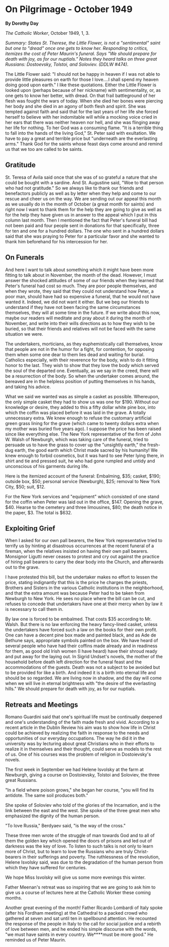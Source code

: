 On Pilgrimage - October 1949
============================

**By Dorothy Day**

*The Catholic Worker*, October 1949, 1, 3.

*Summary: States St. Therese, the Little Flower, is not a "sentimental"
saint but one to "dread" once one gets to know her. Responding to
critics, itemizes the cost of Peter Maurin's funeral. Says "We should
prepare for death with joy, as for our nuptials." Notes they heard talks
on three great Russians: Dostoevsky, Tolstoi, and Soloviev. (DDLW
\#474).*

The Little Flower said: "I should not be happy in heaven if I was not
able to provide little pleasures on earth for those I love….I shall
spend my heaven doing good upon earth." I like these quotations. Either
the Little Flower is looked upon (perhaps because of her nickname) with
sentimentality, or, as one gets to know her better, with dread. On that
frail battleground of her flesh was fought the wars of today. When she
died her bones were piercing her body and she died in an agony of both
flesh and spirit. She was tempted against faith and said that for the
last years of her life she forced herself to believe with her
indomitable will while a mocking voice cried in her ears that there was
neither heaven nor hell, and she was flinging away her life for nothing.
To her God was a consuming flame. "It is a terrible thing to fall into
the hands of the living God," St. Peter said with exultation. We have to
pay a great and terrible price but "underneath are the everlasting
arms." Thank God for the saints whose feast days come around and remind
us that we too are called to be saints.

Gratitude
---------

St. Teresa of Avila said once that she was of so grateful a nature that
she could be bought with a sardine. And St. Augustine said, "Woe to that
person who had not gratitude." So we always like to thank our friends
and benefactors publicly as well as by letter when they help and come to
our rescue and cheer us on the way. We are sending out our appeal this
month as we usually do in the month of October (a great month for
saints) and right now I want to thank them for the help they are going
to give as well as for the help they have given us in answer to the
appeal which I put in this column last month. Then I mentioned the fact
that Peter's funeral bill had not been paid and four people sent in
donations for that specifically, three for ten and one for a hundred
dollars. The one who sent in a hundred dollars said that she was praying
to Peter for a particular favor and she wanted to thank him beforehand
for his intercession for her.

On Funerals
-----------

And here I want to talk about something which it might have been more
fitting to talk about in November, the month of the dead. However, I
must answer the shocked attitudes of some of our friends when they
learned that Peter's funeral had cost so much. They are poor people
themselves, and when they wrote, they said that they could not
understand how Peter, a poor man, should have had so expensive a
funeral, that he would not have wanted it. Indeed, we did not want it
either. But we beg our friends to understand if they have not been
facing the same circumstances themselves, they will at some time in the
future. If we write about this now, maybe our readers will meditate and
pray about it during the month of November, and write into their wills
directions as to how they wish to be buried, so that their friends and
relatives will not be faced with the same situation we were.

The undertakers, morticians, as they euphemistically call themselves,
know that people are not in the humor for a fight, for contention, for
opposing them when some one dear to them lies dead and waiting for
burial. Catholics especially, with their reverence for the body, wish to
do it fitting honor to the last. They wish to show that they love the
body which served the soul of the departed one. Eventually, as we say in
the creed, there will be a resurrection of the body. So when the
undertaker comes around, the bereaved are in the helpless position of
putting themselves in his hands, and taking his advice.

What we said we wanted was as simple a casket as possible. Whereupon,
the only simple casket they had to show us was one for \$190. Without
our knowledge or desire, they added to this a fifty dollar white pine
box, into which the coffin was placed before it was laid in the grave. A
totally unnecessary extra. We knew enough to refuse the customary
artificial green grass lining for the grave (which came to twenty
dollars extra when my mother was buried five years ago). I suppose the
price has been raised since like everything else. The New York
representative of the firm of John W. Walsh of Newburgh, which was
taking care of the funeral, tried to persuade us to have the grass to
cover up the "unsightly earth," the fresh-dug earth, the good earth
which Christ made sacred by his humanity! We knew enough to forbid
cosmetics, but it was hard to see Peter lying there, in shirt and tie
and pressed suit, he who had gone rumpled and untidy and unconscious of
his garments during life.

Here is the itemized account of the funeral: Embalming, \$35; casket,
\$190; outside box, \$50; personal service (Newburgh), \$25; removal to
New York City, \$50; suit, \$12.

For the New York services and "equipment" which consisted of one stand
for the coffin when Peter was laid out in the office, \$147. Opening the
grave, \$40. Hearse to the cemetery and three limousines, \$80; the
death notice in the paper, \$3. The total is \$632.

Exploiting Grief
----------------

When I asked for our own pall bearers, the New York representative tried
to terrify us by hinting at disastrous occurrences at the recent funeral
of a fireman, when the relatives insisted on having their own pall
bearers. Monsignor Ligutti never ceases to protest and cry out against
the practice of hiring pall bearers to carry the dear body into the
Church, and afterwards out to the grave.

I have protested this bill, but the undertaker makes no effort to lessen
the price, stating indignantly that this is the price he charges the
priests, Brothers and Sisters in the various Catholic institutions in
the neighborhood, and that the extra amount was because Peter had to be
taken from Newburgh to New York. He sees no place where the bill can be
cut, and refuses to concede that undertakers have one at their mercy
when by law it is necessary to call them in.

By law one is forced to be embalmed. That costs \$35 according to Mr.
Walsh. But there is no law enforcing the heavy fancy-lined casket,
unless the undertakers have forced such a law on the books for their own
profit. One can have a decent pine box made and painted black, and as
Ade de Bethune says, appropriate symbols painted on the box. We have
heard of several people who have had their coffins made already and in
readiness for them, as good old Irish women (I have heard) have their
shroud ready and put away for the laying out. In Sigrid Undset's novels,
the mother of the household before death left direction for the funeral
feast and the accommodations of the guests. Death was not a subject to
be avoided but to be provided for like a birth. And indeed it is a birth
into eternal life and should be so regarded. We are living now in
shadow, and the day will come when we will live in eternal brightness
with "the desire of the everlasting hills." We should prepare for death
with joy, as for our nuptials.

Retreats and Meetings
---------------------

Romano Guardini said that one's spiritual life must be continually
deepened and one's understanding of the faith made fresh and vivid.
According to a recent article in the Dublin Review his aim was to show
how life in Christ could be achieved by realizing the faith in response
to the needs and opportunities of our everyday occupations. The way he
did it in the university was by lecturing about great Christians who in
their efforts to realize it in themselves and their thought, could serve
as models to the rest of us. One of his courses was the problem of
religion in Dostoievsky's novels.

The first week in September we had Helene Isvolsky at the farm at
Newburgh, giving a course on Dostoievsky, Tolstoi and Soloviev, the
three great Russians.

"In a field where poison grows," she began her course, "you will find
its antidote. The same soil produces both."

She spoke of Soloviev who told of the glories of the Incarnation, and is
the link between the east and the west. She spoke of the three great men
who emphasized the dignity of the human person.

"To love Russia," Berdyaev said, "is the way of the cross."

These three men wrote of the struggle of man towards God and to all of
them the golden key which opened the doors of prisons and led out of
darkness was the key of love. To listen to such talks is not only to
learn more of Christ, but to learn to love the Russians who are truly
Christ-bearers in their sufferings and poverty. The ruthlessness of the
revolution, Helene Isvolsky said, was due to the degradation of the
human person from which they have suffered for centuries.

We hope Miss Isvolsky will give us some more evenings this winter.

Father Meenan's retreat was so inspiring that we are going to ask him to
give us a course of lectures here at the Catholic Worker these coming
months.

Another great evening of the month! Father Ricardo Lombardi of Italy
spoke (after his Fordham meeting) at the Cathedral to a packed crowd who
gathered at seven and sat until ten in spellbound attention. He
recounted the response of the people in Italy to the call for social
justice and a rebirth of love between men, and he ended his simple
discourse with the words, "we must have saints in every country.
We****must be more good." He reminded us of Peter Maurin.
